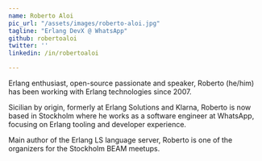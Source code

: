 ```yaml
---
name: Roberto Aloi
pic_url: "/assets/images/roberto-aloi.jpg"
tagline: "Erlang DevX @ WhatsApp"
github: robertoaloi
twitter: ''
linkedin: /in/robertoaloi

---
```

Erlang enthusiast, open-source passionate and speaker, Roberto (he/him) has been working with Erlang technologies since 2007.

Sicilian by origin, formerly at Erlang Solutions and Klarna, Roberto is now based in Stockholm where he works as a software engineer at WhatsApp, focusing on Erlang tooling and developer experience.

Main author of the Erlang LS language server, Roberto is one of the organizers for the Stockholm BEAM meetups.
